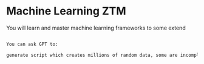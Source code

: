 # Machine Learning ZTM

You will learn and master machine learning frameworks to some extend


```.txt

You can ask GPT to:

generate script which creates millions of random data, some are incomplete and ask them to give you task on refining the data using numpy and pandas which will hep you practice these libraries.

```
